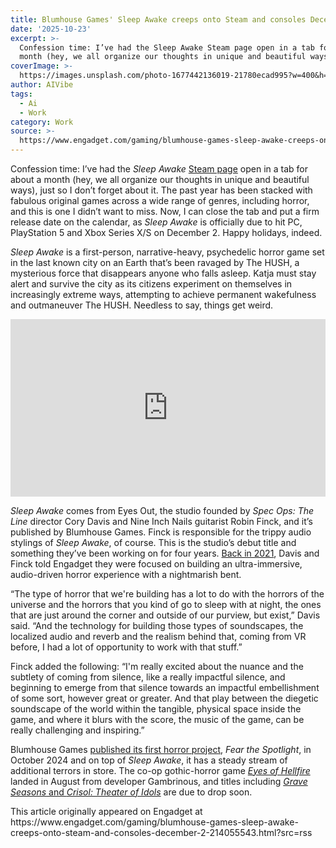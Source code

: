 ```yaml
---
title: Blumhouse Games' Sleep Awake creeps onto Steam and consoles December 2
date: '2025-10-23'
excerpt: >-
  Confession time: I’ve had the Sleep Awake Steam page open in a tab for about a
  month (hey, we all organize our thoughts in unique and beautiful ways),...
coverImage: >-
  https://images.unsplash.com/photo-1677442136019-21780ecad995?w=400&h=200&fit=crop&auto=format
author: AIVibe
tags:
  - Ai
  - Work
category: Work
source: >-
  https://www.engadget.com/gaming/blumhouse-games-sleep-awake-creeps-onto-steam-and-consoles-december-2-214055543.html?src=rss
---
```

<p>Confession time: I’ve had the <em>Sleep Awake</em> <a target="_blank" class="link" href="https://store.steampowered.com/app/2446540/SLEEP_AWAKE/" data-i13n="cpos:1;pos:1">Steam page</a> open in a tab for about a month (hey, we all organize our thoughts in unique and beautiful ways), just so I don’t forget about it. The past year has been stacked with fabulous original games across a wide range of genres, including horror, and this is one I didn’t want to miss. Now, I can close the tab and  put a firm release date on the calendar, as <em>Sleep Awake</em> is officially due to hit PC, PlayStation 5 and Xbox Series X/S on December 2. Happy holidays, indeed.</p><p><em>Sleep Awake </em>is a first-person, narrative-heavy, psychedelic horror game set in the last known city on an Earth that’s been ravaged by The HUSH, a mysterious force that disappears anyone who falls asleep. Katja must stay alert and survive the city as its citizens experiment on themselves in increasingly extreme ways, attempting to achieve permanent wakefulness and outmaneuver The HUSH. Needless to say, things get weird.</p><div><div style="left:0;width:100%;height:0;position:relative;padding-bottom:56.25%;"><iframe src="https://www.youtube.com/embed/q1GrdtdSPh0?rel=0" style="top:0;left:0;width:100%;height:100%;position:absolute;border:0;" allowfullscreen scrolling="no"></iframe></div></div><p><em>Sleep Awake</em> comes from Eyes Out, the studio founded by <em>Spec Ops: The Line</em> director Cory Davis and Nine Inch Nails guitarist Robin Finck, and it’s published by Blumhouse Games. Finck is responsible for the trippy audio stylings of <em>Sleep Awake</em>, of course. This is the studio’s debut title and something they’ve been working on for four years. <a target="_blank" class="link" href="https://www.engadget.com/eyes-out-nin-robin-finck-cory-davis-horror-audio-game-164531900.html" data-i13n="cpos:2;pos:1">Back in 2021</a>, Davis and Finck told Engadget they were focused on building an ultra-immersive, audio-driven horror experience with a nightmarish bent.</p><p>“The type of horror that we&#39;re building has a lot to do with the horrors of the universe and the horrors that you kind of go to sleep with at night, the ones that are just around the corner and outside of our purview, but exist,” Davis said. “And the technology for building those types of soundscapes, the localized audio and reverb and the realism behind that, coming from VR before, I had a lot of opportunity to work with that stuff.”</p><p>Finck added the following: “I&#39;m really excited about the nuance and the subtlety of coming from silence, like a really impactful silence, and beginning to emerge from that silence towards an impactful embellishment of some sort, however great or greater. And that play between the diegetic soundscape of the world within the tangible, physical space inside the game, and where it blurs with the score, the music of the game, can be really challenging and inspiring.”</p><p>Blumhouse Games <a target="_blank" class="link" href="https://www.engadget.com/gaming/how-fear-the-spotlight-became-blumhouses-first-video-game-140044877.html" data-i13n="cpos:3;pos:1">published its first horror project</a>, <em>Fear the Spotlight</em>, in October 2024 and on top of <em>Sleep Awake</em>, it has a steady stream of additional terrors in store. The co-op gothic-horror game <a target="_blank" class="link" href="https://store.steampowered.com/app/1724030/Eyes_of_Hellfire/" data-i13n="cpos:4;pos:1"><em>Eyes of Hellfire</em></a> landed in August from developer Gambrinous, and titles including <a target="_blank" class="link" href="https://www.engadget.com/gaming/video-games-weekly-summer-game-fest-ends-when-i-say-so-213556598.html" data-i13n="cpos:5;pos:1"><em>Grave Seasons</em> and <em>Crisol: Theater of Idols</em></a> are due to drop soon.</p>This article originally appeared on Engadget at https://www.engadget.com/gaming/blumhouse-games-sleep-awake-creeps-onto-steam-and-consoles-december-2-214055543.html?src=rss
